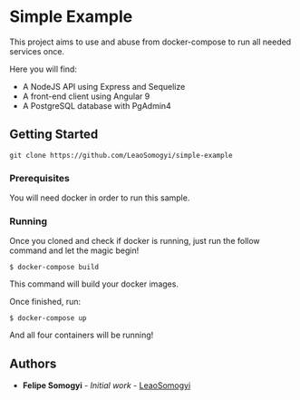 # Simple Example

This project aims to use and abuse from docker-compose to run all needed services once.

Here you will find:

* A NodeJS API using Express and Sequelize
* A front-end client using Angular 9
* A PostgreSQL database with PgAdmin4

## Getting Started

```
git clone https://github.com/LeaoSomogyi/simple-example
```

### Prerequisites

You will need docker in order to run this sample.

### Running

Once you cloned and check if docker is running, just run the follow command and let the magic begin!

```
$ docker-compose build
```

This command will build your docker images.

Once finished, run:

```
$ docker-compose up
```

And all four containers will be running!

## Authors

* **Felipe Somogyi** - *Initial work* - [LeaoSomogyi](https://github.com/LeaoSomogyi)